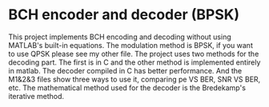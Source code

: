 # BCH encoder and decoder (BPSK)
This project implements BCH encoding and decoding without using MATLAB's built-in equations. 
The modulation method is BPSK, if you want to use QPSK please see my other file. 
The project uses two methods for the decoding part. The first is in C and the other method is implemented entirely in matlab. The decoder compiled in C has better performance. 
And the M1&2&3 files show three ways to use it, comparing pe VS BER, SNR VS BER, etc. The mathematical method used for the decoder is the Bredekamp's iterative method.
